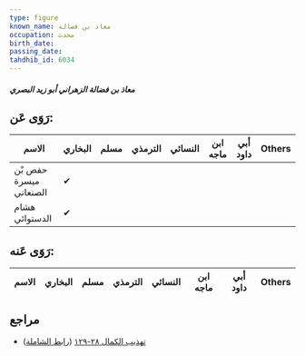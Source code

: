 ```yaml
---
type: figure
known_name: معاذ بن فضالة
occupation: محدث
birth_date:
passing_date:
tahdhib_id: 6034
---
```

##### معاذ بن فضالة الزهراني أبو زيد البصري

## رَوَى عَن:
| الاسم                  | البخاري | مسلم | الترمذي | النسائي | ابن ماجه | أبي داود | Others |
| ---------------------- | ------- | ---- | ------- | ------- | -------- | -------- | ------ |
| حفص بْن ميسرة الصنعاني | ✔       |      |         |         |          |          |        |
| هشام الدستوائي         | ✔       |      |         |         |          |          |        |
## رَوَى عَنه:
| الاسم | البخاري | مسلم | الترمذي | النسائي | ابن ماجه | أبي داود | Others |
| ----- | ------- | ---- | ------- | ------- | -------- | -------- | ------ |
## مراجع
- [تهذيب الكمال ٢٨-١٢٩](obsidian://open?vault=Tahdhib-al-Kamal&file=Figures/٦٠٣٤-معاذ%20بن%20فضالة%20الزهراني%20أبو%20زيد%20البصري) ([رابط الشاملة](https://shamela.ws/book/3722/15104))